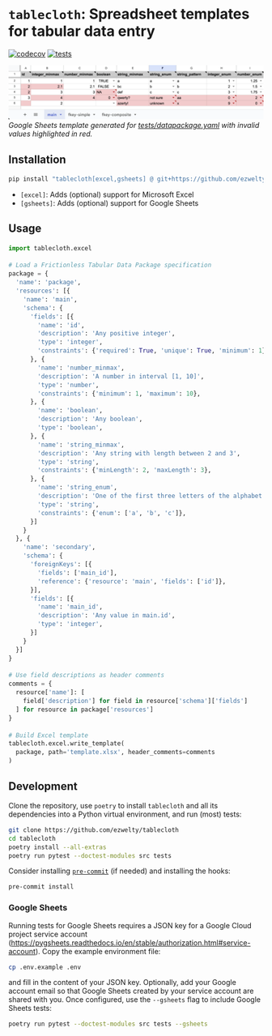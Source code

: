 `tablecloth`: Spreadsheet templates for tabular data entry
============

[![codecov](https://codecov.io/gh/ezwelty/tablecloth/branch/main/graph/badge.svg?token=RP9E7WLFCI)](https://codecov.io/gh/ezwelty/tablecloth)
[![tests](https://github.com/ezwelty/tablecloth/actions/workflows/tests.yaml/badge.svg)](https://github.com/ezwelty/tablecloth/actions/workflows/tests.yaml)

![A Google Sheets template in action](docs/_static/example.png?raw=true)
_Google Sheets template generated for [tests/datapackage.yaml](tests/datapackage.yaml) with invalid values highlighted in red._

## Installation

```sh
pip install "tablecloth[excel,gsheets] @ git+https://github.com/ezwelty/tablecloth"
```

* `[excel]`: Adds (optional) support for Microsoft Excel
* `[gsheets]`: Adds (optional) support for Google Sheets

## Usage

```py
import tablecloth.excel

# Load a Frictionless Tabular Data Package specification
package = {
  'name': 'package',
  'resources': [{
    'name': 'main',
    'schema': {
      'fields': [{
        'name': 'id',
        'description': 'Any positive integer',
        'type': 'integer',
        'constraints': {'required': True, 'unique': True, 'minimum': 1},
      }, {
        'name': 'number_minmax',
        'description': 'A number in interval [1, 10]',
        'type': 'number',
        'constraints': {'minimum': 1, 'maximum': 10},
      }, {
        'name': 'boolean',
        'description': 'Any boolean',
        'type': 'boolean',
      }, {
        'name': 'string_minmax',
        'description': 'Any string with length between 2 and 3',
        'type': 'string',
        'constraints': {'minLength': 2, 'maxLength': 3},
      }, {
        'name': 'string_enum',
        'description': 'One of the first three letters of the alphabet',
        'type': 'string',
        'constraints': {'enum': ['a', 'b', 'c']},
      }]
    }
  }, {
    'name': 'secondary',
    'schema': {
      'foreignKeys': [{
        'fields': ['main_id'],
        'reference': {'resource': 'main', 'fields': ['id']},
      }],
      'fields': [{
        'name': 'main_id',
        'description': 'Any value in main.id',
        'type': 'integer',
      }]
    }
  }]
}

# Use field descriptions as header comments
comments = {
  resource['name']: [
    field['description'] for field in resource['schema']['fields']
  ] for resource in package['resources']
}

# Build Excel template
tablecloth.excel.write_template(
  package, path='template.xlsx', header_comments=comments
)
```

## Development

Clone the repository, use `poetry` to install `tablecloth` and all its dependencies
into a Python virtual environment, and run (most) tests:

```bash
git clone https://github.com/ezwelty/tablecloth
cd tablecloth
poetry install --all-extras
poetry run pytest --doctest-modules src tests
```

Consider installing [`pre-commit`](https://pre-commit.com) (if needed)
and installing the hooks:

```bash
pre-commit install
```

### Google Sheets

Running tests for Google Sheets requires a JSON key for a Google Cloud project service
account (https://pygsheets.readthedocs.io/en/stable/authorization.html#service-account).
Copy the example environment file:

```bash
cp .env.example .env
```

and fill in the content of your JSON key.
Optionally, add your Google account email so that Google Sheets created by your
service account are shared with you.
Once configured, use the `--gsheets` flag to include Google Sheets tests:

```bash
poetry run pytest --doctest-modules src tests --gsheets
```
